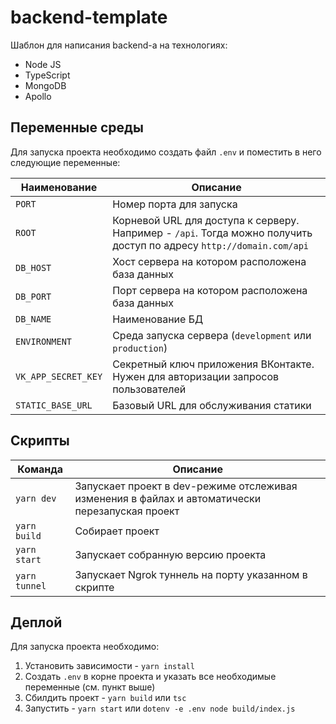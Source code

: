 # backend-template

Шаблон для написания backend-а на технологиях:

- Node JS
- TypeScript
- MongoDB
- Apollo

## Переменные среды
Для запуска проекта необходимо создать файл `.env` и поместить в него следующие
переменные:

| Наименование | Описание |
|---|---|
| `PORT` | Номер порта для запуска|
| `ROOT` | Корневой URL для доступа к серверу. Например - `/api`. Тогда можно получить доступ по адресу `http://domain.com/api` |
| `DB_HOST` | Хост сервера на котором расположена база данных |
| `DB_PORT` | Порт сервера на котором расположена база данных | 
| `DB_NAME` | Наименование БД |
| `ENVIRONMENT` | Среда запуска сервера (`development` или `production`) |
| `VK_APP_SECRET_KEY` | Секретный ключ приложения ВКонтакте. Нужен для авторизации запросов пользователей |
| `STATIC_BASE_URL` | Базовый URL для обслуживания статики |

## Скрипты

| Команда | Описание |
| --- | --- |
| `yarn dev` | Запускает проект в dev-режиме отслеживая изменения в файлах и автоматически перезапуская проект |
| `yarn build` | Собирает проект |
| `yarn start` | Запускает собранную версию проекта |
| `yarn tunnel` | Запускает Ngrok туннель на порту указанном в скрипте |

## Деплой
Для запуска проекта необходимо:
1. Установить зависимости - `yarn install`
2. Создать `.env` в корне проекта и указать все необходимые переменные (см. пункт выше)
3. Сбилдить проект - `yarn build` или `tsc`
4. Запустить - `yarn start` или `dotenv -e .env node build/index.js`
